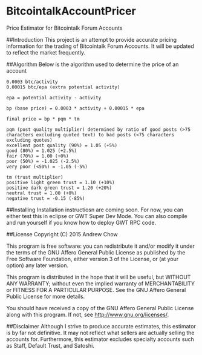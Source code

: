 # BitcointalkAccountPricer
Price Estimator for Bitcointalk Forum Accounts

##Introduction
This project is an attempt to provide accurate pricing information for the trading 
of Bitcointalk Forum Accounts. It will be updated to reflect the market frequently.

##Algorithm
Below is the algorithm used to determine the price of an account

    0.0003 btc/activity
    0.00015 btc/epa (extra potential activity)
    
    epa = potential activity - activity
    
    bp (base price) = 0.0003 * activity + 0.00015 * epa
    
    final price = bp * pqm * tm
    
    pqm (post quality multiplier) determined by ratio of good posts (>75 characters excluding quoted text) to bad posts (<75 characters excluding quotes)
    excellent post quality (90%) = 1.05 (+5%)
    good (80%) = 1.025 (+2.5%)
    fair (70%) = 1.00 (+0%)
    poor (50%) = -1.025 (-2.5%)
    very poor (<50%) = -1.05 (-5%)
    
    tm (trust multiplier)
    positive light green trust = 1.10 (+10%)
    positive dark green trust = 1.20 (+20%)
    neutral trust = 1.00 (+0%)
    negative trust = -0.15 (-85%)
    
##Installing
Installation instructiosn are coming soon. For now, you can either test this in eclipse or GWT Super Dev Mode. You can also compile and run
yourself if you know how to deploy GWT RPC code.
	
##License
Copyright (C) 2015  Andrew Chow

This program is free software: you can redistribute it and/or modify
it under the terms of the GNU Affero General Public License as published by
the Free Software Foundation, either version 3 of the License, or
(at your option) any later version.

This program is distributed in the hope that it will be useful,
but WITHOUT ANY WARRANTY; without even the implied warranty of
MERCHANTABILITY or FITNESS FOR A PARTICULAR PURPOSE.  See the
GNU Affero General Public License for more details.

You should have received a copy of the GNU Affero General Public License
along with this program.  If not, see <http://www.gnu.org/licenses/>.

##Disclaimer
Although I strive to produce accurate estimates, this estimator is by far not definitive. It may not 
reflect what sellers are actually selling the accounts for. Furthermore, this estimator excludes specialty accounts
such as Staff, Default Trust, and Satoshi.
